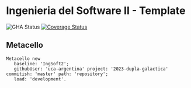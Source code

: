 # Ingenieria del Software II - Template

![GHA Status](https://github.com/uca-argentina/2023-dupla-galactica/actions/workflows/GHA.yml/badge.svg)
[![Coverage Status](https://coveralls.io/repos/github/uca-argentina/2023-dupla-galactica/badge.svg?branch=master)](https://coveralls.io/github/uca-argentina/2023-dupla-galactica?branch=master)

## Metacello

```smalltalk
Metacello new
   baseline: 'IngSoft2';
   githubUser: 'uca-argentina' project: '2023-dupla-galactica' commitish: 'master' path: 'repository';
   load: 'development'.
```
